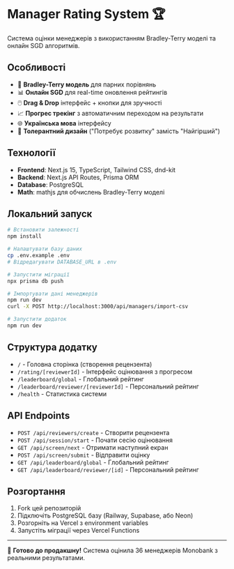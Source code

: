 # Manager Rating System 🏆

Система оцінки менеджерів з використанням Bradley-Terry моделі та онлайн SGD алгоритмів.

## Особливості

- 🎯 **Bradley-Terry модель** для парних порівнянь
- 📊 **Онлайн SGD** для real-time оновлення рейтингів  
- 🖱️ **Drag & Drop** інтерфейс + кнопки для зручності
- 📈 **Прогрес трекінг** з автоматичним переходом на результати
- 🌐 **Українська мова** інтерфейсу
- 🔧 **Толерантний дизайн** ("Потребує розвитку" замість "Найгірший")

## Технології

- **Frontend**: Next.js 15, TypeScript, Tailwind CSS, dnd-kit
- **Backend**: Next.js API Routes, Prisma ORM
- **Database**: PostgreSQL
- **Math**: mathjs для обчислень Bradley-Terry моделі

## Локальний запуск

```bash
# Встановити залежності
npm install

# Налаштувати базу даних
cp .env.example .env
# Відредагувати DATABASE_URL в .env

# Запустити міграції
npx prisma db push

# Імпортувати дані менеджерів
npm run dev
curl -X POST http://localhost:3000/api/managers/import-csv

# Запустити додаток
npm run dev
```

## Структура додатку

- `/` - Головна сторінка (створення рецензента)
- `/rating/[reviewerId]` - Інтерфейс оцінювання з прогресом
- `/leaderboard/global` - Глобальний рейтинг
- `/leaderboard/reviewer/[reviewerId]` - Персональний рейтинг
- `/health` - Статистика системи

## API Endpoints

- `POST /api/reviewers/create` - Створити рецензента
- `POST /api/session/start` - Почати сесію оцінювання
- `GET /api/screen/next` - Отримати наступний екран
- `POST /api/screen/submit` - Відправити оцінку
- `GET /api/leaderboard/global` - Глобальний рейтинг
- `GET /api/leaderboard/reviewer/[id]` - Персональний рейтинг

## Розгортання

1. Fork цей репозиторій
2. Підключіть PostgreSQL базу (Railway, Supabase, або Neon)
3. Розгорніть на Vercel з environment variables
4. Запустіть міграції через Vercel Functions

---

🎉 **Готово до продакшну!** Система оцінила 36 менеджерів Monobank з реальними результатами.
